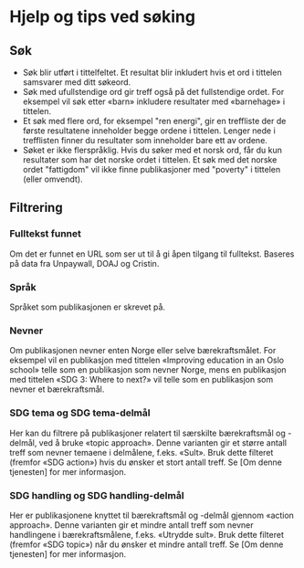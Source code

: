 # Hjelp og tips ved søking

## Søk
* Søk blir utført i tittelfeltet. Et resultat blir inkludert hvis et ord i tittelen samsvarer med ditt søkeord.
* Søk med ufullstendige ord gir treff også på det fullstendige ordet. For eksempel vil søk etter «barn» inkludere resultater med «barnehage» i tittelen.  
* Et søk med flere ord, for eksempel "ren energi", gir en treffliste der de første resultatene inneholder begge ordene i tittelen. Lenger nede i trefflisten finner du resultater som inneholder bare ett av ordene.  
* Søket er ikke flerspråklig. Hvis du søker med et norsk ord, får du kun resultater som har det norske ordet i tittelen. Et søk med det norske ordet "fattigdom"  vil ikke finne publikasjoner med "poverty" i tittelen (eller omvendt).  

## Filtrering
### Fulltekst funnet
Om det er funnet en URL som ser ut til å gi åpen tilgang til fulltekst. Baseres på data fra Unpaywall, DOAJ og Cristin.
### Språk 
Språket som publikasjonen er skrevet på.
### Nevner 
Om publikasjonen nevner enten Norge eller selve bærekraftsmålet. For eksempel vil en publikasjon med tittelen «Improving education in an Oslo school» telle som en publikasjon som nevner Norge, mens en publikasjon med tittelen «SDG 3: Where to next?» vil telle som en publikasjon som nevner et bærekraftsmål. 
### SDG tema og SDG tema-delmål 
Her kan du filtrere på publikasjoner relatert til særskilte bærekraftsmål og -delmål, ved å bruke «topic approach». Denne varianten gir et større antall treff som nevner temaene i delmålene, f.eks. «Sult». Bruk dette filteret (fremfor «SDG action») hvis du ønsker et stort antall treff. Se [Om denne tjenesten] for mer informasjon.
### SDG handling og SDG handling-delmål  
Her er publikasjonene knyttet til bærekraftsmål og -delmål gjennom «action approach». Denne varianten gir et mindre antall treff som nevner handlingene i bærekraftsmålene, f.eks. «Utrydde sult». Bruk dette filteret (fremfor «SDG topic») når du ønsker et mindre antall treff. Se [Om denne tjenesten] for mer informasjon.
